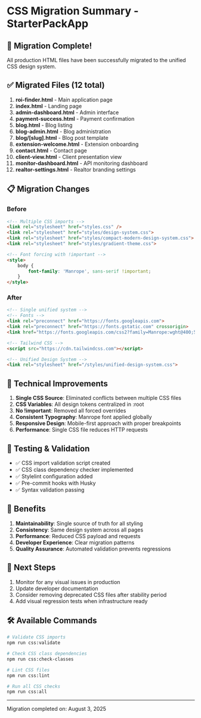 # CSS Migration Summary - StarterPackApp

## 🎉 Migration Complete!

All production HTML files have been successfully migrated to the unified CSS design system.

## ✅ Migrated Files (12 total)

1. **roi-finder.html** - Main application page
2. **index.html** - Landing page
3. **admin-dashboard.html** - Admin interface
4. **payment-success.html** - Payment confirmation
5. **blog.html** - Blog listing
6. **blog-admin.html** - Blog administration
7. **blog/[slug].html** - Blog post template
8. **extension-welcome.html** - Extension onboarding
9. **contact.html** - Contact page
10. **client-view.html** - Client presentation view
11. **monitor-dashboard.html** - API monitoring dashboard
12. **realtor-settings.html** - Realtor branding settings

## 📋 Migration Changes

### Before
```html
<!-- Multiple CSS imports -->
<link rel="stylesheet" href="styles.css" />
<link rel="stylesheet" href="styles/design-system.css">
<link rel="stylesheet" href="styles/compact-modern-design-system.css">
<link rel="stylesheet" href="styles/gradient-theme.css">

<!-- Font forcing with !important -->
<style>
    body {
        font-family: 'Manrope', sans-serif !important;
    }
</style>
```

### After
```html
<!-- Single unified system -->
<!-- Fonts -->
<link rel="preconnect" href="https://fonts.googleapis.com">
<link rel="preconnect" href="https://fonts.gstatic.com" crossorigin>
<link href="https://fonts.googleapis.com/css2?family=Manrope:wght@400;500;600;700;800&display=swap" rel="stylesheet">

<!-- Tailwind CSS -->
<script src="https://cdn.tailwindcss.com"></script>

<!-- Unified Design System -->
<link rel="stylesheet" href="/styles/unified-design-system.css">
```

## 🔧 Technical Improvements

1. **Single CSS Source**: Eliminated conflicts between multiple CSS files
2. **CSS Variables**: All design tokens centralized in :root
3. **No !important**: Removed all forced overrides
4. **Consistent Typography**: Manrope font applied globally
5. **Responsive Design**: Mobile-first approach with proper breakpoints
6. **Performance**: Single CSS file reduces HTTP requests

## 🧪 Testing & Validation

- ✅ CSS import validation script created
- ✅ CSS class dependency checker implemented
- ✅ Stylelint configuration added
- ✅ Pre-commit hooks with Husky
- ✅ Syntax validation passing

## 🚀 Benefits

1. **Maintainability**: Single source of truth for all styling
2. **Consistency**: Same design system across all pages
3. **Performance**: Reduced CSS payload and requests
4. **Developer Experience**: Clear migration patterns
5. **Quality Assurance**: Automated validation prevents regressions

## 📝 Next Steps

1. Monitor for any visual issues in production
2. Update developer documentation
3. Consider removing deprecated CSS files after stability period
4. Add visual regression tests when infrastructure ready

## 🛠️ Available Commands

```bash
# Validate CSS imports
npm run css:validate

# Check CSS class dependencies
npm run css:check-classes

# Lint CSS files
npm run css:lint

# Run all CSS checks
npm run css:all
```

---

Migration completed on: August 3, 2025